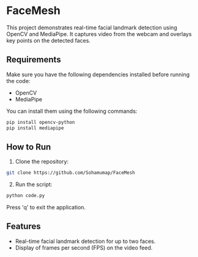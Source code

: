 # FaceMesh

This project demonstrates real-time facial landmark detection using OpenCV and MediaPipe. It captures video from the webcam and overlays key points on the detected faces.

## Requirements

Make sure you have the following dependencies installed before running the code:

- OpenCV
- MediaPipe

You can install them using the following commands:

```bash
pip install opencv-python
pip install mediapipe
```

## How to Run

1. Clone the repository:

```bash
git clone https://github.com/Sohamumap/FaceMesh

```

2. Run the script:

```bash
python code.py
```

Press 'q' to exit the application.

## Features

- Real-time facial landmark detection for up to two faces.
- Display of frames per second (FPS) on the video feed.
